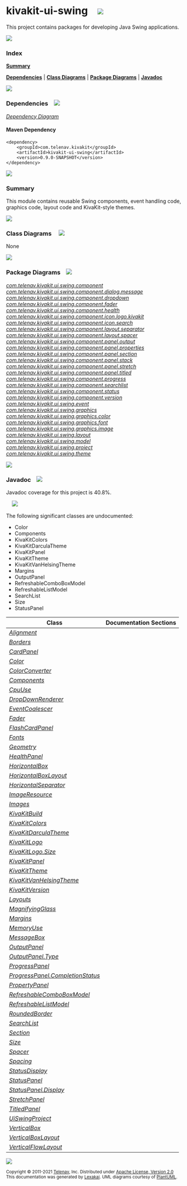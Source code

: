 # kivakit-ui-swing &nbsp;&nbsp; <img src="https://www.kivakit.org/images/window-40.png" srcset="https://www.kivakit.org/images/window-40-2x.png 2x"/>

This project contains packages for developing Java Swing applications.

<img src="https://www.kivakit.org/images/horizontal-line-512.png" srcset="https://www.kivakit.org/images/horizontal-line-512-2x.png 2x"/>

### Index

[**Summary**](#summary)  

[**Dependencies**](#dependencies) | [**Class Diagrams**](#class-diagrams) | [**Package Diagrams**](#package-diagrams) | [**Javadoc**](#javadoc)

<img src="https://www.kivakit.org/images/horizontal-line-512.png" srcset="https://www.kivakit.org/images/horizontal-line-512-2x.png 2x"/>

### Dependencies <a name="dependencies"></a> &nbsp;&nbsp; <img src="https://www.kivakit.org/images/dependencies-32.png" srcset="https://www.kivakit.org/images/dependencies-32-2x.png 2x"/>

[*Dependency Diagram*](https://www.kivakit.org/lexakai/kivakit-extensions/kivakit-ui/swing/documentation/diagrams/dependencies.svg)

#### Maven Dependency

    <dependency>
        <groupId>com.telenav.kivakit</groupId>
        <artifactId>kivakit-ui-swing</artifactId>
        <version>0.9.0-SNAPSHOT</version>
    </dependency>


<img src="https://www.kivakit.org/images/horizontal-line-128.png" srcset="https://www.kivakit.org/images/horizontal-line-128-2x.png 2x"/>

[//]: # (start-user-text)

### Summary <a name = "summary"></a>

This module contains reusable Swing components, event handling code, graphics code,
layout code and KivaKit-style themes.

[//]: # (end-user-text)

<img src="https://www.kivakit.org/images/horizontal-line-128.png" srcset="https://www.kivakit.org/images/horizontal-line-128-2x.png 2x"/>

### Class Diagrams <a name="class-diagrams"></a> &nbsp; &nbsp; <img src="https://www.kivakit.org/images/diagram-40.png" srcset="https://www.kivakit.org/images/diagram-40-2x.png 2x"/>

None

<img src="https://www.kivakit.org/images/horizontal-line-128.png" srcset="https://www.kivakit.org/images/horizontal-line-128-2x.png 2x"/>

### Package Diagrams <a name="package-diagrams"></a> &nbsp;&nbsp; <img src="https://www.kivakit.org/images/box-32.png" srcset="https://www.kivakit.org/images/box-32-2x.png 2x"/>

[*com.telenav.kivakit.ui.swing.component*](https://www.kivakit.org/lexakai/kivakit-extensions/kivakit-ui/swing/documentation/diagrams/com.telenav.kivakit.ui.swing.component.svg)  
[*com.telenav.kivakit.ui.swing.component.dialog.message*](https://www.kivakit.org/lexakai/kivakit-extensions/kivakit-ui/swing/documentation/diagrams/com.telenav.kivakit.ui.swing.component.dialog.message.svg)  
[*com.telenav.kivakit.ui.swing.component.dropdown*](https://www.kivakit.org/lexakai/kivakit-extensions/kivakit-ui/swing/documentation/diagrams/com.telenav.kivakit.ui.swing.component.dropdown.svg)  
[*com.telenav.kivakit.ui.swing.component.fader*](https://www.kivakit.org/lexakai/kivakit-extensions/kivakit-ui/swing/documentation/diagrams/com.telenav.kivakit.ui.swing.component.fader.svg)  
[*com.telenav.kivakit.ui.swing.component.health*](https://www.kivakit.org/lexakai/kivakit-extensions/kivakit-ui/swing/documentation/diagrams/com.telenav.kivakit.ui.swing.component.health.svg)  
[*com.telenav.kivakit.ui.swing.component.icon.logo.kivakit*](https://www.kivakit.org/lexakai/kivakit-extensions/kivakit-ui/swing/documentation/diagrams/com.telenav.kivakit.ui.swing.component.icon.logo.kivakit.svg)  
[*com.telenav.kivakit.ui.swing.component.icon.search*](https://www.kivakit.org/lexakai/kivakit-extensions/kivakit-ui/swing/documentation/diagrams/com.telenav.kivakit.ui.swing.component.icon.search.svg)  
[*com.telenav.kivakit.ui.swing.component.layout.separator*](https://www.kivakit.org/lexakai/kivakit-extensions/kivakit-ui/swing/documentation/diagrams/com.telenav.kivakit.ui.swing.component.layout.separator.svg)  
[*com.telenav.kivakit.ui.swing.component.layout.spacer*](https://www.kivakit.org/lexakai/kivakit-extensions/kivakit-ui/swing/documentation/diagrams/com.telenav.kivakit.ui.swing.component.layout.spacer.svg)  
[*com.telenav.kivakit.ui.swing.component.panel.output*](https://www.kivakit.org/lexakai/kivakit-extensions/kivakit-ui/swing/documentation/diagrams/com.telenav.kivakit.ui.swing.component.panel.output.svg)  
[*com.telenav.kivakit.ui.swing.component.panel.properties*](https://www.kivakit.org/lexakai/kivakit-extensions/kivakit-ui/swing/documentation/diagrams/com.telenav.kivakit.ui.swing.component.panel.properties.svg)  
[*com.telenav.kivakit.ui.swing.component.panel.section*](https://www.kivakit.org/lexakai/kivakit-extensions/kivakit-ui/swing/documentation/diagrams/com.telenav.kivakit.ui.swing.component.panel.section.svg)  
[*com.telenav.kivakit.ui.swing.component.panel.stack*](https://www.kivakit.org/lexakai/kivakit-extensions/kivakit-ui/swing/documentation/diagrams/com.telenav.kivakit.ui.swing.component.panel.stack.svg)  
[*com.telenav.kivakit.ui.swing.component.panel.stretch*](https://www.kivakit.org/lexakai/kivakit-extensions/kivakit-ui/swing/documentation/diagrams/com.telenav.kivakit.ui.swing.component.panel.stretch.svg)  
[*com.telenav.kivakit.ui.swing.component.panel.titled*](https://www.kivakit.org/lexakai/kivakit-extensions/kivakit-ui/swing/documentation/diagrams/com.telenav.kivakit.ui.swing.component.panel.titled.svg)  
[*com.telenav.kivakit.ui.swing.component.progress*](https://www.kivakit.org/lexakai/kivakit-extensions/kivakit-ui/swing/documentation/diagrams/com.telenav.kivakit.ui.swing.component.progress.svg)  
[*com.telenav.kivakit.ui.swing.component.searchlist*](https://www.kivakit.org/lexakai/kivakit-extensions/kivakit-ui/swing/documentation/diagrams/com.telenav.kivakit.ui.swing.component.searchlist.svg)  
[*com.telenav.kivakit.ui.swing.component.status*](https://www.kivakit.org/lexakai/kivakit-extensions/kivakit-ui/swing/documentation/diagrams/com.telenav.kivakit.ui.swing.component.status.svg)  
[*com.telenav.kivakit.ui.swing.component.version*](https://www.kivakit.org/lexakai/kivakit-extensions/kivakit-ui/swing/documentation/diagrams/com.telenav.kivakit.ui.swing.component.version.svg)  
[*com.telenav.kivakit.ui.swing.event*](https://www.kivakit.org/lexakai/kivakit-extensions/kivakit-ui/swing/documentation/diagrams/com.telenav.kivakit.ui.swing.event.svg)  
[*com.telenav.kivakit.ui.swing.graphics*](https://www.kivakit.org/lexakai/kivakit-extensions/kivakit-ui/swing/documentation/diagrams/com.telenav.kivakit.ui.swing.graphics.svg)  
[*com.telenav.kivakit.ui.swing.graphics.color*](https://www.kivakit.org/lexakai/kivakit-extensions/kivakit-ui/swing/documentation/diagrams/com.telenav.kivakit.ui.swing.graphics.color.svg)  
[*com.telenav.kivakit.ui.swing.graphics.font*](https://www.kivakit.org/lexakai/kivakit-extensions/kivakit-ui/swing/documentation/diagrams/com.telenav.kivakit.ui.swing.graphics.font.svg)  
[*com.telenav.kivakit.ui.swing.graphics.image*](https://www.kivakit.org/lexakai/kivakit-extensions/kivakit-ui/swing/documentation/diagrams/com.telenav.kivakit.ui.swing.graphics.image.svg)  
[*com.telenav.kivakit.ui.swing.layout*](https://www.kivakit.org/lexakai/kivakit-extensions/kivakit-ui/swing/documentation/diagrams/com.telenav.kivakit.ui.swing.layout.svg)  
[*com.telenav.kivakit.ui.swing.model*](https://www.kivakit.org/lexakai/kivakit-extensions/kivakit-ui/swing/documentation/diagrams/com.telenav.kivakit.ui.swing.model.svg)  
[*com.telenav.kivakit.ui.swing.project*](https://www.kivakit.org/lexakai/kivakit-extensions/kivakit-ui/swing/documentation/diagrams/com.telenav.kivakit.ui.swing.project.svg)  
[*com.telenav.kivakit.ui.swing.theme*](https://www.kivakit.org/lexakai/kivakit-extensions/kivakit-ui/swing/documentation/diagrams/com.telenav.kivakit.ui.swing.theme.svg)

<img src="https://www.kivakit.org/images/horizontal-line-128.png" srcset="https://www.kivakit.org/images/horizontal-line-128-2x.png 2x"/>

### Javadoc <a name="javadoc"></a> &nbsp;&nbsp; <img src="https://www.kivakit.org/images/books-32.png" srcset="https://www.kivakit.org/images/books-32-2x.png 2x"/>

Javadoc coverage for this project is 40.8%.  
  
&nbsp; &nbsp;  ![](https://www.kivakit.org/images/meter-40-12.png)

The following significant classes are undocumented:  

- Color  
- Components  
- KivaKitColors  
- KivaKitDarculaTheme  
- KivaKitPanel  
- KivaKitTheme  
- KivaKitVanHelsingTheme  
- Margins  
- OutputPanel  
- RefreshableComboBoxModel  
- RefreshableListModel  
- SearchList  
- Size  
- StatusPanel

| Class | Documentation Sections |
|---|---|
| [*Alignment*](https://www.kivakit.org/javadoc/kivakit-extensions/kivakit.ui.swing/com/telenav/kivakit/ui/swing/layout/Alignment.html) |  |  
| [*Borders*](https://www.kivakit.org/javadoc/kivakit-extensions/kivakit.ui.swing/com/telenav/kivakit/ui/swing/layout/Borders.html) |  |  
| [*CardPanel*](https://www.kivakit.org/javadoc/kivakit-extensions/kivakit.ui.swing/com/telenav/kivakit/ui/swing/component/panel/stack/CardPanel.html) |  |  
| [*Color*](https://www.kivakit.org/javadoc/kivakit-extensions/kivakit.ui.swing/com/telenav/kivakit/ui/swing/graphics/color/Color.html) |  |  
| [*ColorConverter*](https://www.kivakit.org/javadoc/kivakit-extensions/kivakit.ui.swing/com/telenav/kivakit/ui/swing/graphics/color/ColorConverter.html) |  |  
| [*Components*](https://www.kivakit.org/javadoc/kivakit-extensions/kivakit.ui.swing/com/telenav/kivakit/ui/swing/component/Components.html) |  |  
| [*CpuUse*](https://www.kivakit.org/javadoc/kivakit-extensions/kivakit.ui.swing/com/telenav/kivakit/ui/swing/component/health/CpuUse.html) |  |  
| [*DropDownRenderer*](https://www.kivakit.org/javadoc/kivakit-extensions/kivakit.ui.swing/com/telenav/kivakit/ui/swing/component/dropdown/DropDownRenderer.html) |  |  
| [*EventCoalescer*](https://www.kivakit.org/javadoc/kivakit-extensions/kivakit.ui.swing/com/telenav/kivakit/ui/swing/event/EventCoalescer.html) |  |  
| [*Fader*](https://www.kivakit.org/javadoc/kivakit-extensions/kivakit.ui.swing/com/telenav/kivakit/ui/swing/component/fader/Fader.html) |  |  
| [*FlashCardPanel*](https://www.kivakit.org/javadoc/kivakit-extensions/kivakit.ui.swing/com/telenav/kivakit/ui/swing/component/panel/stack/FlashCardPanel.html) |  |  
| [*Fonts*](https://www.kivakit.org/javadoc/kivakit-extensions/kivakit.ui.swing/com/telenav/kivakit/ui/swing/graphics/font/Fonts.html) |  |  
| [*Geometry*](https://www.kivakit.org/javadoc/kivakit-extensions/kivakit.ui.swing/com/telenav/kivakit/ui/swing/graphics/Geometry.html) |  |  
| [*HealthPanel*](https://www.kivakit.org/javadoc/kivakit-extensions/kivakit.ui.swing/com/telenav/kivakit/ui/swing/component/health/HealthPanel.html) |  |  
| [*HorizontalBox*](https://www.kivakit.org/javadoc/kivakit-extensions/kivakit.ui.swing/com/telenav/kivakit/ui/swing/layout/HorizontalBox.html) |  |  
| [*HorizontalBoxLayout*](https://www.kivakit.org/javadoc/kivakit-extensions/kivakit.ui.swing/com/telenav/kivakit/ui/swing/layout/HorizontalBoxLayout.html) |  |  
| [*HorizontalSeparator*](https://www.kivakit.org/javadoc/kivakit-extensions/kivakit.ui.swing/com/telenav/kivakit/ui/swing/component/layout/separator/HorizontalSeparator.html) |  |  
| [*ImageResource*](https://www.kivakit.org/javadoc/kivakit-extensions/kivakit.ui.swing/com/telenav/kivakit/ui/swing/graphics/image/ImageResource.html) |  |  
| [*Images*](https://www.kivakit.org/javadoc/kivakit-extensions/kivakit.ui.swing/com/telenav/kivakit/ui/swing/graphics/image/Images.html) |  |  
| [*KivaKitBuild*](https://www.kivakit.org/javadoc/kivakit-extensions/kivakit.ui.swing/com/telenav/kivakit/ui/swing/component/version/KivaKitBuild.html) |  |  
| [*KivaKitColors*](https://www.kivakit.org/javadoc/kivakit-extensions/kivakit.ui.swing/com/telenav/kivakit/ui/swing/graphics/color/KivaKitColors.html) |  |  
| [*KivaKitDarculaTheme*](https://www.kivakit.org/javadoc/kivakit-extensions/kivakit.ui.swing/com/telenav/kivakit/ui/swing/theme/KivaKitDarculaTheme.html) |  |  
| [*KivaKitLogo*](https://www.kivakit.org/javadoc/kivakit-extensions/kivakit.ui.swing/com/telenav/kivakit/ui/swing/component/icon/logo/kivakit/KivaKitLogo.html) |  |  
| [*KivaKitLogo.Size*](https://www.kivakit.org/javadoc/kivakit-extensions/kivakit.ui.swing/com/telenav/kivakit/ui/swing/component/icon/logo/kivakit/KivaKitLogo.Size.html) |  |  
| [*KivaKitPanel*](https://www.kivakit.org/javadoc/kivakit-extensions/kivakit.ui.swing/com/telenav/kivakit/ui/swing/component/KivaKitPanel.html) |  |  
| [*KivaKitTheme*](https://www.kivakit.org/javadoc/kivakit-extensions/kivakit.ui.swing/com/telenav/kivakit/ui/swing/theme/KivaKitTheme.html) |  |  
| [*KivaKitVanHelsingTheme*](https://www.kivakit.org/javadoc/kivakit-extensions/kivakit.ui.swing/com/telenav/kivakit/ui/swing/theme/KivaKitVanHelsingTheme.html) |  |  
| [*KivaKitVersion*](https://www.kivakit.org/javadoc/kivakit-extensions/kivakit.ui.swing/com/telenav/kivakit/ui/swing/component/version/KivaKitVersion.html) |  |  
| [*Layouts*](https://www.kivakit.org/javadoc/kivakit-extensions/kivakit.ui.swing/com/telenav/kivakit/ui/swing/layout/Layouts.html) |  |  
| [*MagnifyingGlass*](https://www.kivakit.org/javadoc/kivakit-extensions/kivakit.ui.swing/com/telenav/kivakit/ui/swing/component/icon/search/MagnifyingGlass.html) |  |  
| [*Margins*](https://www.kivakit.org/javadoc/kivakit-extensions/kivakit.ui.swing/com/telenav/kivakit/ui/swing/layout/Margins.html) |  |  
| [*MemoryUse*](https://www.kivakit.org/javadoc/kivakit-extensions/kivakit.ui.swing/com/telenav/kivakit/ui/swing/component/health/MemoryUse.html) |  |  
| [*MessageBox*](https://www.kivakit.org/javadoc/kivakit-extensions/kivakit.ui.swing/com/telenav/kivakit/ui/swing/component/dialog/message/MessageBox.html) |  |  
| [*OutputPanel*](https://www.kivakit.org/javadoc/kivakit-extensions/kivakit.ui.swing/com/telenav/kivakit/ui/swing/component/panel/output/OutputPanel.html) |  |  
| [*OutputPanel.Type*](https://www.kivakit.org/javadoc/kivakit-extensions/kivakit.ui.swing/com/telenav/kivakit/ui/swing/component/panel/output/OutputPanel.Type.html) |  |  
| [*ProgressPanel*](https://www.kivakit.org/javadoc/kivakit-extensions/kivakit.ui.swing/com/telenav/kivakit/ui/swing/component/progress/ProgressPanel.html) |  |  
| [*ProgressPanel.CompletionStatus*](https://www.kivakit.org/javadoc/kivakit-extensions/kivakit.ui.swing/com/telenav/kivakit/ui/swing/component/progress/ProgressPanel.CompletionStatus.html) |  |  
| [*PropertyPanel*](https://www.kivakit.org/javadoc/kivakit-extensions/kivakit.ui.swing/com/telenav/kivakit/ui/swing/component/panel/properties/PropertyPanel.html) |  |  
| [*RefreshableComboBoxModel*](https://www.kivakit.org/javadoc/kivakit-extensions/kivakit.ui.swing/com/telenav/kivakit/ui/swing/model/RefreshableComboBoxModel.html) |  |  
| [*RefreshableListModel*](https://www.kivakit.org/javadoc/kivakit-extensions/kivakit.ui.swing/com/telenav/kivakit/ui/swing/model/RefreshableListModel.html) |  |  
| [*RoundedBorder*](https://www.kivakit.org/javadoc/kivakit-extensions/kivakit.ui.swing/com/telenav/kivakit/ui/swing/layout/RoundedBorder.html) |  |  
| [*SearchList*](https://www.kivakit.org/javadoc/kivakit-extensions/kivakit.ui.swing/com/telenav/kivakit/ui/swing/component/searchlist/SearchList.html) |  |  
| [*Section*](https://www.kivakit.org/javadoc/kivakit-extensions/kivakit.ui.swing/com/telenav/kivakit/ui/swing/component/panel/section/Section.html) |  |  
| [*Size*](https://www.kivakit.org/javadoc/kivakit-extensions/kivakit.ui.swing/com/telenav/kivakit/ui/swing/layout/Size.html) |  |  
| [*Spacer*](https://www.kivakit.org/javadoc/kivakit-extensions/kivakit.ui.swing/com/telenav/kivakit/ui/swing/component/layout/spacer/Spacer.html) |  |  
| [*Spacing*](https://www.kivakit.org/javadoc/kivakit-extensions/kivakit.ui.swing/com/telenav/kivakit/ui/swing/layout/Spacing.html) |  |  
| [*StatusDisplay*](https://www.kivakit.org/javadoc/kivakit-extensions/kivakit.ui.swing/com/telenav/kivakit/ui/swing/component/status/StatusDisplay.html) |  |  
| [*StatusPanel*](https://www.kivakit.org/javadoc/kivakit-extensions/kivakit.ui.swing/com/telenav/kivakit/ui/swing/component/status/StatusPanel.html) |  |  
| [*StatusPanel.Display*](https://www.kivakit.org/javadoc/kivakit-extensions/kivakit.ui.swing/com/telenav/kivakit/ui/swing/component/status/StatusPanel.Display.html) |  |  
| [*StretchPanel*](https://www.kivakit.org/javadoc/kivakit-extensions/kivakit.ui.swing/com/telenav/kivakit/ui/swing/component/panel/stretch/StretchPanel.html) |  |  
| [*TitledPanel*](https://www.kivakit.org/javadoc/kivakit-extensions/kivakit.ui.swing/com/telenav/kivakit/ui/swing/component/panel/titled/TitledPanel.html) |  |  
| [*UiSwingProject*](https://www.kivakit.org/javadoc/kivakit-extensions/kivakit.ui.swing/com/telenav/kivakit/ui/swing/project/UiSwingProject.html) |  |  
| [*VerticalBox*](https://www.kivakit.org/javadoc/kivakit-extensions/kivakit.ui.swing/com/telenav/kivakit/ui/swing/layout/VerticalBox.html) |  |  
| [*VerticalBoxLayout*](https://www.kivakit.org/javadoc/kivakit-extensions/kivakit.ui.swing/com/telenav/kivakit/ui/swing/layout/VerticalBoxLayout.html) |  |  
| [*VerticalFlowLayout*](https://www.kivakit.org/javadoc/kivakit-extensions/kivakit.ui.swing/com/telenav/kivakit/ui/swing/layout/VerticalFlowLayout.html) |  |  

[//]: # (start-user-text)



[//]: # (end-user-text)

<img src="https://www.kivakit.org/images/horizontal-line-512.png" srcset="https://www.kivakit.org/images/horizontal-line-512-2x.png 2x"/>

<sub>Copyright &#169; 2011-2021 [Telenav](http://telenav.com), Inc. Distributed under [Apache License, Version 2.0](LICENSE)</sub>  
<sub>This documentation was generated by [Lexakai](https://github.com/Telenav/lexakai). UML diagrams courtesy
of [PlantUML](http://plantuml.com).</sub>

